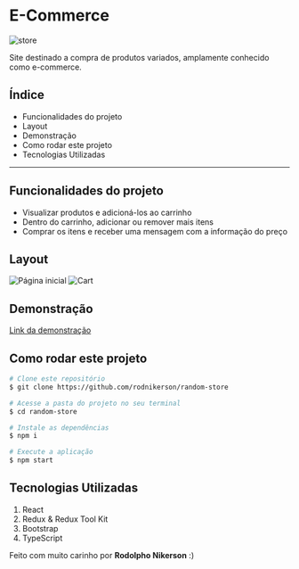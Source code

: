 # E-Commerce

![store](https://images.ctfassets.net/63bmaubptoky/6fvYvWm_goITplwEYePHKYY-hW4vCcSAD9bOaeJzoZk/12db8bf6839eb304eee88d6f5e028dad/tendencias-ecommerce-BR-Capterra-Header.png?w=1000)

Site destinado a compra de produtos variados, amplamente conhecido como e-commerce.

## Índice
- <a hef="#func">Funcionalidades do projeto</a>
- <a hef="#layout">Layout</a>
- <a hef="#demo">Demonstração</a>
- <a hef="#howto">Como rodar este projeto</a>
- <a hef="#tech">Tecnologias Utilizadas</a>

<hr/>

## Funcionalidades do projeto

- Visualizar produtos e adicioná-los ao carrinho
- Dentro do carrinho, adicionar ou remover mais itens
- Comprar os itens e receber uma mensagem com a informação do preço

## Layout
![Página inicial](https://ibb.co/TBw9pc6)
![Cart](https://ibb.co/4VLR3cn)

## Demonstração
[Link da demonstração](https://dainty-kashata-ceb4db.netlify.app/)

## Como rodar este projeto
```bash
# Clone este repositório
$ git clone https://github.com/rodnikerson/random-store

# Acesse a pasta do projeto no seu terminal
$ cd random-store

# Instale as dependências
$ npm i

# Execute a aplicação
$ npm start
```

## Tecnologias Utilizadas
1. React
2. Redux & Redux Tool Kit
3. Bootstrap
4. TypeScript

Feito com muito carinho por **Rodolpho Nikerson** :)
